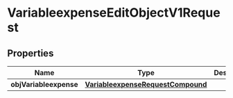 

# VariableexpenseEditObjectV1Request

## Properties

Name | Type | Description | Notes
------------ | ------------- | ------------- | -------------
**objVariableexpense** | [**VariableexpenseRequestCompound**](VariableexpenseRequestCompound.md) |  | 




